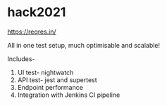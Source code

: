 # hack2021
https://reqres.in/

All in one test setup, much optimisable and scalable! 

Includes-
1. UI test- nightwatch
2. API test- jest and supertest
3. Endpoint performance
4. Integration with Jenkins CI pipeline

